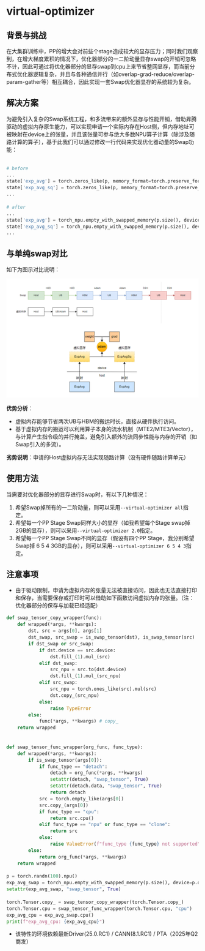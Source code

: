 # virtual-optimizer

## 背景与挑战

在大集群训练中，PP的增大会对前些个stage造成较大的显存压力；同时我们观察到，在增大梯度累积的情况下，优化器部分的一二阶动量显存swap的开销可忽略不计，因此可通过将优化器部分的显存swap到cpu上来节省整网显存，而当前分布式优化器逻辑复杂，并且与各种通信并行（如overlap-grad-reduce/overlap-param-gather等）相互耦合，因此实现一套Swap优化器显存的系统较为复杂。

## 解决方案
为避免引入复杂的Swap系统工程，和多流带来的额外显存与性能开销，借助昇腾驱动的虚拟内存原生能力，可以实现申请一个实际内存在Host侧，但内存地址可被映射在device上的张量，并且该张量可参与绝大多数NPU算子计算（除涉及随路计算的算子），基于此我们可以通过修改一行代码来实现优化器动量的Swap功能：

```python

# before
...
state['exp_avg'] = torch.zeros_like(p, memory_format=torch.preserve_format)
state['exp_avg_sq'] = torch.zeros_like(p, memory_format=torch.preserve_format)
...

# after
...
state['exp_avg'] = torch_npu.empty_with_swapped_memory(p.size(), device=p.device)
state['exp_avg_sq'] = torch_npu.empty_with_swapped_memory(p.size(), device=p.device)
...
```


## 与单纯swap对比

如下为图示对比说明：

![Alt text](../../sources/images/virtual-optimizer.png)

**优势分析**：
- 虚拟内存能够节省两次UB与HBM的搬运时长，直接从硬件执行访问。
- 基于虚拟内存的搬运可以利用算子本身的流水机制（MTE2/MTE3/Vector），与计算产生指令级的并行掩盖，避免引入额外的流同步性能与内存的开销（如Swap引入的多流）。

**劣势说明**：申请的Host虚拟内存无法实现随路计算（没有硬件随路计算单元） 


## 使用方法

当需要对优化器部分的显存进行Swap时，有以下几种情况：

1. 希望Swap掉所有的一二阶动量，则可以采用`--virtual-optimizer all`指定。
2. 希望每一个PP Stage Swap同样大小的显存（如我希望每个Stage swap掉2GB的显存），则可以采用`--virtual-optimizer 2.0`指定。
3. 希望每一个PP Stage Swap不同的显存（假设有四个PP Stage，我分别希望Swap掉 6 5 4 3GB的显存），则可以采用`--virtual-optimizer 6 5 4 3`指定。


## 注意事项

- 由于驱动限制，申请为虚拟内存的张量无法被直接访问，因此也无法直接打印和保存，当需要保存或打印时可以借助如下函数访问虚拟内存的张量。（注：优化器部分的保存与加载已经适配）

```python
def swap_tensor_copy_wrapper(func):
    def wrapped(*args, **kwargs):
        dst, src = args[0], args[1]
        dst_swap, src_swap = is_swap_tensor(dst), is_swap_tensor(src)
        if dst_swap or src_swap:
            if dst.device == src.device:
                dst.fill_(1).mul_(src)
            elif dst_swap:
                src_npu = src.to(dst.device)
                dst.fill_(1).mul_(src_npu)
            elif src_swap:
                src_npu = torch.ones_like(src).mul(src)
                dst.copy_(src_npu)
            else:
                raise TypeError
        else:
            func(*args, **kwargs) # copy_
    return wrapped
 
 
def swap_tensor_func_wrapper(org_func, func_type):
    def wrapped(*args, **kwargs):
        if is_swap_tensor(args[0]):
            if func_type == "detach":
                detach = org_func(*args, **kwargs)
                setattr(detach, "swap_tensor", True)
                setattr(detach.data, "swap_tensor", True)
                return detach
            src = torch.empty_like(args[0])
            src.copy_(args[0])
            if func_type == "cpu":
                return src.cpu()
            elif func_type == "npu" or func_type == "clone":
                return src
            else:
                raise ValueError(f"func_type {func_type} not supported")
        else:
            return org_func(*args, **kwargs)
    return wrapped

p = torch.randn(100).npu()
exp_avg_swap = torch_npu.empty_with_swapped_memory(p.size(), device=p.device)
setattr(exp_avg_swap, "swap_tensor", True)

torch.Tensor.copy_ = swap_tensor_copy_wrapper(torch.Tensor.copy_)
torch.Tensor.cpu = swap_tensor_func_wrapper(torch.Tensor.cpu, "cpu")
exp_avg_cpu = exp_avg_swap.cpu()
print(f"exp_avg_cpu: {exp_avg_cpu}")
```

- 该特性的环境依赖最新Driver(25.0.RC1) / CANN(8.1.RC1) / PTA（2025年Q2商发）
